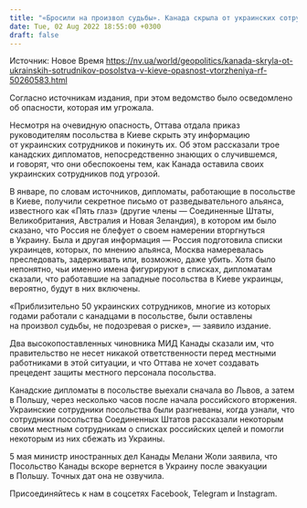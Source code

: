 ```yaml
---
title: "«Бросили на произвол судьбы». Канада скрыла от украинских сотрудников посольства в Киеве опасность вторжения и не эвакуировала их — СМИ"
date: Tue, 02 Aug 2022 18:55:00 +0300
draft: false
---
```

Источник: Новое Время https://nv.ua/world/geopolitics/kanada-skryla-ot-ukrainskih-sotrudnikov-posolstva-v-kieve-opasnost-vtorzheniya-rf-50260583.html


 Согласно источникам издания, при этом ведомство было осведомлено об опасности, которая им угрожала.

Несмотря на очевидную опасность, Оттава отдала приказ руководителям посольства в Киеве скрыть эту информацию от украинских сотрудников и покинуть их. Об этом рассказали трое канадских дипломатов, непосредственно знающих о случившемся, и говорят, что они обеспокоены тем, как Канада оставила своих украинских сотрудников под угрозой.

В январе, по словам источников, дипломаты, работающие в посольстве в Киеве, получили секретное письмо от разведывательного альянса, известного как «Пять глаз» (другие члены — Соединенные Штаты, Великобритания, Австралия и Новая Зеландия), в котором им было сказано, что Россия не блефует о своем намерении вторгнуться в Украину. Была и другая информация — Россия подготовила списки украинцев, которых, по мнению альянса, Москва намеревалась преследовать, задерживать или, возможно, даже убить. Хотя было непонятно, чьи именно имена фигурируют в списках, дипломатам сказали, что работавшие на западные посольства в Киеве украинцы, вероятно, будут в них включены.

«Приблизительно 50 украинских сотрудников, многие из которых годами работали с канадцами в посольстве, были оставлены на произвол судьбы, не подозревая о риске», — заявило издание.

Два высокопоставленных чиновника МИД Канады сказали им, что правительство не несет никакой ответственности перед местными работниками в этой ситуации, и что Оттава не хочет создавать прецедент защиты местного персонала посольства.

Канадские дипломаты в посольстве выехали сначала во Львов, а затем в Польшу, через несколько часов после начала российского вторжения. Украинские сотрудники посольства были разгневаны, когда узнали, что сотрудники посольства Соединенных Штатов рассказали некоторым своим местным сотрудникам о списках российских целей и помогли некоторым из них сбежать из Украины.

5 мая министр иностранных дел Канады Мелани Жоли заявила, что Посольство Канады вскоре вернется в Украину после эвакуации в Польшу. Точных дат она не озвучила.

Присоединяйтесь к нам в соцсетях Facebook, Telegram и Instagram.
